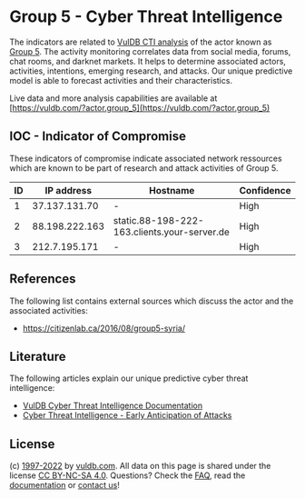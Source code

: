 # Group 5 - Cyber Threat Intelligence

The indicators are related to [VulDB CTI analysis](https://vuldb.com/?kb.cti) of the actor known as [Group 5](https://vuldb.com/?actor.group_5). The activity monitoring correlates data from social media, forums, chat rooms, and darknet markets. It helps to determine associated actors, activities, intentions, emerging research, and attacks. Our unique predictive model is able to forecast activities and their characteristics.

Live data and more analysis capabilities are available at [https://vuldb.com/?actor.group_5](https://vuldb.com/?actor.group_5)

## IOC - Indicator of Compromise

These indicators of compromise indicate associated network ressources which are known to be part of research and attack activities of Group 5.

ID | IP address | Hostname | Confidence
-- | ---------- | -------- | ----------
1 | 37.137.131.70 | - | High
2 | 88.198.222.163 | static.88-198-222-163.clients.your-server.de | High
3 | 212.7.195.171 | - | High

## References

The following list contains external sources which discuss the actor and the associated activities:

* https://citizenlab.ca/2016/08/group5-syria/

## Literature

The following articles explain our unique predictive cyber threat intelligence:

* [VulDB Cyber Threat Intelligence Documentation](https://vuldb.com/?kb.cti)
* [Cyber Threat Intelligence - Early Anticipation of Attacks](https://www.scip.ch/en/?labs.20201022)

## License

(c) [1997-2022](https://vuldb.com/?kb.changelog) by [vuldb.com](https://vuldb.com/?kb.about). All data on this page is shared under the license [CC BY-NC-SA 4.0](https://creativecommons.org/licenses/by-nc-sa/4.0/). Questions? Check the [FAQ](https://vuldb.com/?kb.faq), read the [documentation](https://vuldb.com/?kb) or [contact us](https://vuldb.com/?contact)!
